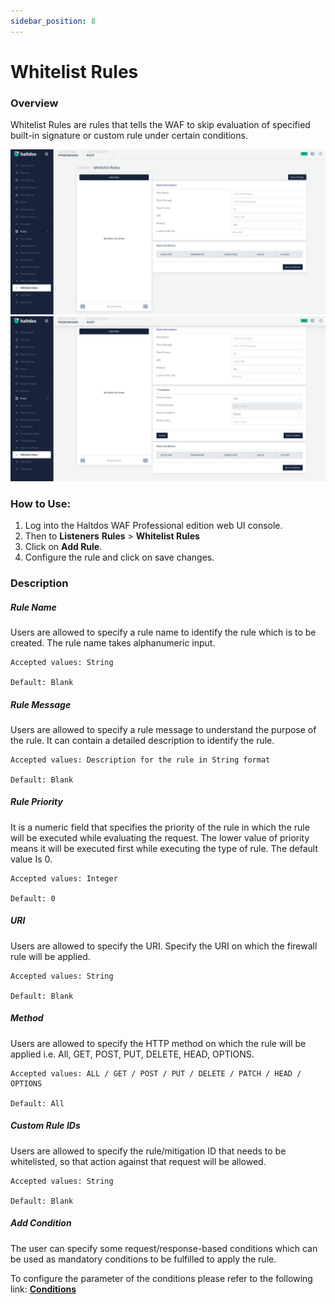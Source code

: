 ```yaml
---
sidebar_position: 8
---
```


# Whitelist Rules
### Overview
Whitelist Rules are rules that tells the WAF to skip evaluation of specified built-in signature or custom rule under certain conditions.
   
![whitelist_rules](/img/pro-waf/docs/whitelist_rules1.png)
![whitelist_rules](/img/pro-waf/docs/whitelist_rules2.png)

### How to Use:

1. Log into the Haltdos WAF Professional edition web UI console.
2. Then to **Listeners** **Rules** > **Whitelist Rules**
3. Click on **Add Rule**.
4. Configure the rule and click on save changes.

### Description

##### **Rule Name**
Users are allowed to specify a rule name to identify the rule which is to be created. The rule name takes alphanumeric input.

    Accepted values: String

    Default: Blank  

##### **Rule Message**
Users are allowed to specify a rule message to understand the purpose of the rule. It can contain a detailed description to identify the rule.

    Accepted values: Description for the rule in String format

    Default: Blank  

##### **Rule Priority**
It is a numeric field that specifies the priority of the rule in which the rule will be executed while evaluating the request. The lower value of priority means it will be executed first while executing the type of rule. The default value Is 0. 

    Accepted values: Integer

    Default: 0  

##### **URI**
Users are allowed to specify the URI. Specify the URI on which the firewall rule will be applied.

    Accepted values: String

    Default: Blank  

##### **Method**
Users are allowed to specify the HTTP method on which the rule will be applied i.e. All, GET, POST, PUT, DELETE, HEAD, OPTIONS.

    Accepted values: ALL / GET / POST / PUT / DELETE / PATCH / HEAD / OPTIONS

    Default: All  

##### **Custom Rule IDs**
Users are allowed to specify the rule/mitigation ID that needs to be whitelisted, so that action against that request will be allowed.

    Accepted values: String

    Default: Blank  

##### **Add Condition**

The user can specify some request/response-based conditions which can be used as mandatory conditions to be fulfilled to apply the rule.

To configure the parameter of the conditions please refer to the following link: [**Conditions**](/professional/waf/rules/conditions)
